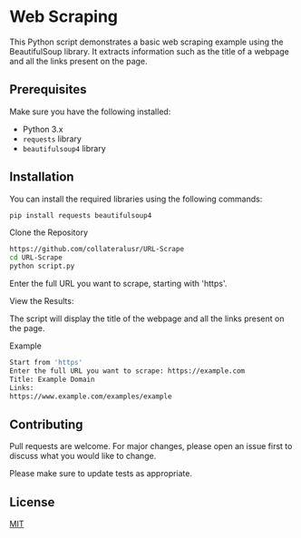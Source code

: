 # Web Scraping 

This Python script demonstrates a basic web scraping example using the BeautifulSoup library. It extracts information such as the title of a webpage and all the links present on the page.



## Prerequisites

Make sure you have the following installed:

- Python 3.x
- `requests` library
- `beautifulsoup4` library

## Installation
You can install the required libraries using the following commands:

```bash
pip install requests beautifulsoup4
```
Clone the Repository

```bash
https://github.com/collateralusr/URL-Scrape
cd URL-Scrape
python script.py
```

Enter the full URL you want to scrape, starting with 'https'.

View the Results:

The script will display the title of the webpage and all the links present on the page.


Example

```bash
Start from 'https'
Enter the full URL you want to scrape: https://example.com
Title: Example Domain
Links:
https://www.example.com/examples/example
```


## Contributing

Pull requests are welcome. For major changes, please open an issue first to discuss what you would like to change.

Please make sure to update tests as appropriate.

## License

[MIT](https://choosealicense.com/licenses/mit/)

